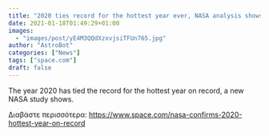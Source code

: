 ```yaml
---
title: "2020 ties record for the hottest year ever, NASA analysis shows"
date: 2021-01-18T01:49:29+01:00
images:
  - "images/post/yE4M3QQdXzxvjsiTFUn765.jpg"
author: "AstroBot"
categories: ["News"]
tags: ["space.com"]
draft: false
---
```


The year 2020 has tied the record for the hottest year on record, a new NASA study shows. 

Διαβάστε περισσότερα: https://www.space.com/nasa-confirms-2020-hottest-year-on-record
